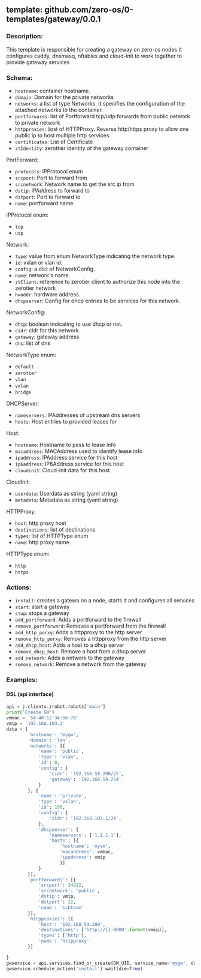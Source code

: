 ## template: github.com/zero-os/0-templates/gateway/0.0.1

### Description:
This template is responsible for creating a gateway on zero-os nodes
It configures caddy, dnsmasq, nftables and cloud-init to work together to provide gateway services

### Schema:

- `hostname`: container hostname.
- `domain`: Domain for the private networks
- `networks`: a list of type Networks. It specifies the configuration of the attached networks to the container.
- `portforwards`: list of Portforward tcp/udp forwards from public network to private network
- `httpproxies`: liost of HTTPProxy. Reverse http/https proxy to allow one public ip to host multiple http services
- `certificates`: List of Certificate
- `ztIdentity`: zerottier identity of the gateway container

PortForward:
- `protocols`: IPProtocol enum
- `srcport`: Port to forward from
- `srcnetwork`: Network name to get the src ip from
- `dstip`: IPAddress to forward to
- `dstport`: Port to forward to
- `name`: portforward name

IPProtocol enum:
- `tcp`
- `udp`

Network:
- `type`: value from enum NetworkType indicating the network type. 
- `id`: vxlan or vlan id.
- `config`: a dict of NetworkConfig.
- `name`: network's name.
- `ztClient`: reference to zerotier client to authorize this node into the zerotier network
- `hwaddr`: hardware address.
- `dhcpserver`: Config for dhcp entries to be services for this network.

NetworkConfig:
- `dhcp`: boolean indicating to use dhcp or not.
- `cidr`: cidr for this network.
- `gateway`: gateway address
- `dns`: list of dns

NetworkType enum:
- `default`
- `zerotier`
- `vlan`
- `vxlan`
- `bridge`

DHCPServer:
- `nameservers`: IPAddresses of upstream dns servers
- `hosts`: Host entries to provided leases for

Host:
- `hostname`: Hostname to pass to lease info
- `macaddress`: MACAddress used to identify lease info
- `ipaddress`: IPAddress service for this host
- `ip6address`: IP6Address service for this host
- `cloudinit`: Cloud-init data for this host

CloudInit:
- `userdata`: Userdata as string (yaml string)
- `metadata`: Metadata as string (yaml string)

HTTPProxy:
- `host`: http proxy host
- `destinations`: list of destinations
- `types`: list of HTTPType enum
- `name`: http proxy name

HTTPType enum:
- `http`
- `https`

### Actions:
- `install`: creates a gatewa on a node, starts it and configures all services
- `start`: start a gateway
- `stop`: stops a gateway
- `add_portforward`: Adds a portforward to the firewall
- `remove_portforward`: Removes a portforward from the firewall
- `add_http_porxy`: Adds a httpproxy to the http server
- `remove_http_porxy`: Removes a httpproxy from the http server
- `add_dhcp_host`: Adds a host to a dhcp server
- `remove_dhcp_host`: Remove a host from a dhcp server
- `add_network`: Adds a network to the gateway
- `remove_network`: Remove a network from the gateway

### Examples:

#### DSL (api interface)
```python
api = j.clients.zrobot.robots['main']
print('Create GW')
vmmac = '54:40:12:34:56:78'
vmip = '192.168.103.2'
data = {
        'hostname': 'mygw',
        'domain': 'lan',
        'networks': [{
            'name': 'public',
            'type': 'vlan',
            'id': 0,
            'config': {
                'cidr': '192.168.59.200/25',
                'gateway': '192.168.59.254'
            }
        }, {
            'name': 'private',
            'type': 'vxlan',
            'id': 100,
            'config': {
                'cidr': '192.168.103.1/24',
            },
            'dhcpserver': {
                'nameservers': ['1.1.1.1'],
                'hosts': [{
                    'hostname': 'myvm',
                    'macaddress': vmmac,
                    'ipaddress': vmip
                    }]
            }
        }],
        'portforwards': [{
            'srcport': 34022,
            'srcnetwork': 'public',
            'dstip': vmip,
            'dstport': 22,
            'name': 'sshtovm'
        }],
        'httpproxies': [{
            'host': '192.168.59.200',
            'destinations': ['http://{}:8000'.format(vmip)],
            'types': ['http'],
            'name': 'httpproxy'
        }]

}
gwservice = api.services.find_or_create(GW_UID, service_name='mygw', data=data)
gwservice.schedule_action('install').wait(die=True)
```
